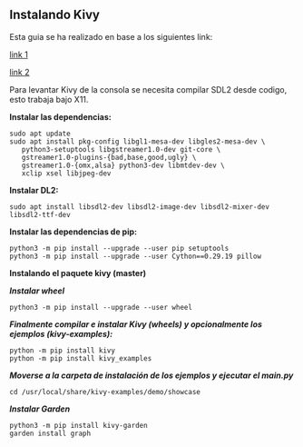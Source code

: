 ## Instalando Kivy

Esta guia se ha realizado en base a los siguientes link:

[link 1](https://kivy.readthedocs.io/en/master/installation/installation-rpi.html)

[link 2](https://kivy.org/doc/stable/installation/installation-linux.html)

Para levantar Kivy de la consola se necesita compilar SDL2 desde codigo, esto trabaja bajo X11.

**Instalar las dependencias:**

```
sudo apt update
sudo apt install pkg-config libgl1-mesa-dev libgles2-mesa-dev \
   python3-setuptools libgstreamer1.0-dev git-core \
   gstreamer1.0-plugins-{bad,base,good,ugly} \
   gstreamer1.0-{omx,alsa} python3-dev libmtdev-dev \
   xclip xsel libjpeg-dev
```

**Instalar DL2:**

```
sudo apt install libsdl2-dev libsdl2-image-dev libsdl2-mixer-dev libsdl2-ttf-dev
```

**Instalar las dependencias de pip:**

```
python3 -m pip install --upgrade --user pip setuptools
python3 -m pip install --upgrade --user Cython==0.29.19 pillow
```

**Instalando el paquete kivy (master)**

***Instalar wheel***

```
python3 -m pip install --upgrade --user wheel
```

***Finalmente compilar e instalar Kivy (wheels) y opcionalmente los ejemplos (kivy-examples):***

```
python -m pip install kivy
python -m pip install kivy_examples
```

***Moverse a la carpeta de instalación de los ejemplos y ejecutar el main.py***

```
cd /usr/local/share/kivy-examples/demo/showcase
```
***Instalar Garden***

```
python3 -m pip install kivy-garden
garden install graph
```



